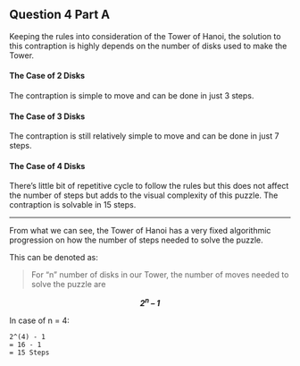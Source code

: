 ## Question 4 Part A

Keeping the rules into consideration of the Tower of Hanoi, the solution to this contraption is highly depends on the number of disks used to make the Tower.

#### The Case of 2 Disks
The contraption is simple to move and can be done in just 3 steps.

#### The Case of 3 Disks
The contraption is still relatively simple to move and can be done in just 7 steps.

#### The Case of 4 Disks
There’s little bit of repetitive cycle to follow the rules but this does not affect the number of steps but adds to the visual complexity of this puzzle. The contraption is solvable in 15 steps.

***

From what we can see, the Tower of Hanoi has a very fixed algorithmic progression on how the number of steps needed to solve the puzzle.

This can be denoted as:

> For “n” number of disks in our Tower, the number of moves needed to solve the puzzle are 
<p align = "center"><b><i> 2<sup>n</sup> – 1 </i></b></p>

In case of n = 4:

    2^(4) - 1
    = 16 - 1
    = 15 Steps
